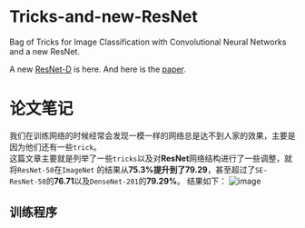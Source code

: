 # Tricks-and-new-ResNet
Bag of Tricks for Image Classification with Convolutional Neural Networks and a new ResNet.

A new [ResNet-D](https://github.com/Linchunhui/Tricks-and-new-ResNet/blob/master/ResNet-D.py) is here.
And here is the [paper](https://arxiv.org/pdf/1812.01187.pdf).

# 论文笔记
我们在训练网络的时候经常会发现一模一样的网络总是达不到人家的效果，主要是因为他们还有一些`trick`。  
这篇文章主要就是列举了一些`tricks`以及对**ResNet**网络结构进行了一些调整，就将`ResNet-50`在`ImageNet`
的结果从**75.3%**提升到了**79.29**，甚至超过了`SE-ResNet-50`的**76.71**以及`DenseNet-201`的**79.29%**。
结果如下：
![image](https://github.com/Linchunhui/Tricks-and-new-ResNet/blob/master/image/result.png)

## 训练程序

